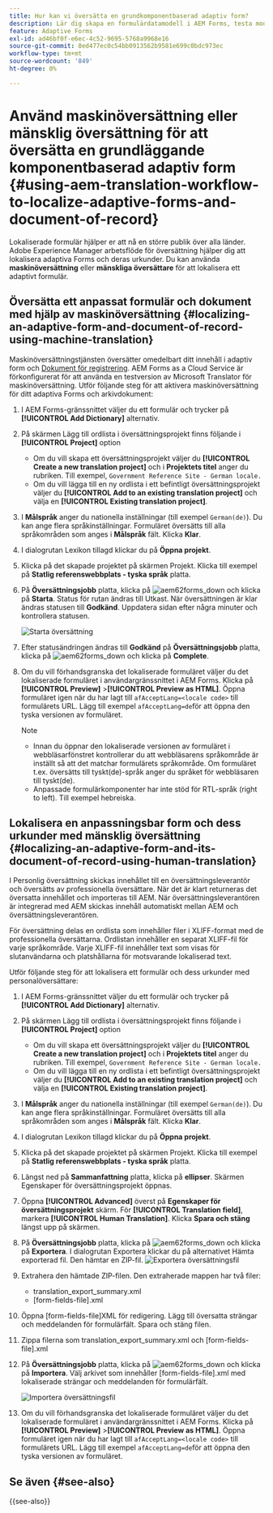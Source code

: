 ```yaml
---
title: Hur kan vi översätta en grundkomponentbaserad adaptiv form?
description: Lär dig skapa en formulärdatamodell i AEM Forms, testa modellen med exempeldata och tjänster och konfigurera olika alternativ för en modell.
feature: Adaptive Forms
exl-id: ad46bf0f-e6ec-4c52-9695-5768a9968e16
source-git-commit: 8ed477ec0c54bb0913562b9581e699c0bdc973ec
workflow-type: tm+mt
source-wordcount: '849'
ht-degree: 0%

---
```


# Använd maskinöversättning eller mänsklig översättning för att översätta en grundläggande komponentbaserad adaptiv form {#using-aem-translation-workflow-to-localize-adaptive-forms-and-document-of-record}

Lokaliserade formulär hjälper er att nå en större publik över alla länder. Adobe Experience Manager arbetsflöde för översättning hjälper dig att lokalisera adaptiva Forms och deras urkunder. Du kan använda **maskinöversättning** eller **mänskliga översättare** för att lokalisera ett adaptivt formulär.

## Översätta ett anpassat formulär och dokument med hjälp av maskinöversättning {#localizing-an-adaptive-form-and-document-of-record-using-machine-translation}

Maskinöversättningstjänsten översätter omedelbart ditt innehåll i adaptiv form och [Dokument för registrering](/help/forms/generate-document-of-record-core-components.md). AEM Forms as a Cloud Service är förkonfigurerat för att använda en testversion av Microsoft Translator för maskinöversättning. Utför följande steg för att aktivera maskinöversättning för ditt adaptiva Forms och arkivdokument:

1. I AEM Forms-gränssnittet väljer du ett formulär och trycker på **[!UICONTROL Add Dictionary]** alternativ.
1. På skärmen Lägg till ordlista i översättningsprojekt finns följande i **[!UICONTROL Project]** option

   * Om du vill skapa ett översättningsprojekt väljer du **[!UICONTROL Create a new translation project]** och i **Projektets titel** anger du rubriken. Till exempel, `Government Reference Site - German locale.`
   * Om du vill lägga till en ny ordlista i ett befintligt översättningsprojekt väljer du **[!UICONTROL Add to an existing translation project]** och välja en **[!UICONTROL Existing translation project]**.
1. I **Målspråk** anger du nationella inställningar (till exempel `German(de)`). Du kan ange flera språkinställningar. Formuläret översätts till alla språkområden som anges i **Målspråk** fält. Klicka **Klar**.
1. I dialogrutan Lexikon tillagd klickar du på **Öppna projekt**.
1. Klicka på det skapade projektet på skärmen Projekt. Klicka till exempel på **Statlig referenswebbplats - tyska språk** platta.
1. På **Översättningsjobb** platta, klicka på ![aem62forms_down](assets/aem62forms_downarrow.png) och klicka på **Starta**. Status för rutan ändras till Utkast. När översättningen är klar ändras statusen till **Godkänd**. Uppdatera sidan efter några minuter och kontrollera statusen.

   ![Starta översättning](/help/forms/assets/adaptive-forms-core-components-start-translation.png)
1. Efter statusändringen ändras till **Godkänd** på **Översättningsjobb** platta, klicka på ![aem62forms_down](assets/aem62forms_downarrow.png) och klicka på **Complete**.

1. Om du vill förhandsgranska det lokaliserade formuläret väljer du det lokaliserade formuläret i användargränssnittet i AEM Forms. Klicka på **[!UICONTROL Preview]** >**[!UICONTROL Preview as HTML]**. Öppna formuläret igen när du har lagt till `afAcceptLang=<locale code>` till formulärets URL. Lägg till exempel `afAcceptLang=de`för att öppna den tyska versionen av formuläret.


   >[!NOTE]
   >
   >* Innan du öppnar den lokaliserade versionen av formuläret i webbläsarfönstret kontrollerar du att webbläsarens språkområde är inställt så att det matchar formulärets språkområde. Om formuläret t.ex. översätts till tyskt(de)-språk anger du språket för webbläsaren till tyskt(de).
   >* Anpassade formulärkomponenter har inte stöd för RTL-språk (right to left). Till exempel hebreiska.

<!-- 
   Along with the Adaptive form, the auto-generated document of record is also localized.

   For more information on Document of Record settings and configuration, see:

   [Document of Record Template](/help/forms/using/generate-document-of-record-for-non-xfa-based-adaptive-forms.md#p-document-of-record-template-configuration-p)

   [Document of Record settings](/help/forms/using/generate-document-of-record-for-non-xfa-based-adaptive-forms.md#p-document-of-record-settings-p)

1. [Customize the branding information of the document of record](/help/forms/using/generate-document-of-record-for-non-xfa-based-adaptive-forms.md) and ensure that the browser locale is set to the same language to which you have localized the Adaptive Form using machine language. The browser locale helps localize the branding information in the document of record.
1. To view the localized document of record, tap Generate Preview. The document of record PDF is generated and opened in a new tab in your browser.

-->

## Lokalisera en anpassningsbar form och dess urkunder med mänsklig översättning {#localizing-an-adaptive-form-and-its-document-of-record-using-human-translation}

I Personlig översättning skickas innehållet till en översättningsleverantör och översätts av professionella översättare. När det är klart returneras det översatta innehållet och importeras till AEM. När översättningsleverantören är integrerad med AEM skickas innehåll automatiskt mellan AEM och översättningsleverantören.

För översättning delas en ordlista som innehåller filer i XLIFF-format med de professionella översättarna. Ordlistan innehåller en separat XLIFF-fil för varje språkområde. Varje XLIFF-fil innehåller text som visas för slutanvändarna och platshållarna för motsvarande lokaliserad text.

Utför följande steg för att lokalisera ett formulär och dess urkunder med personalöversättare:

1. I AEM Forms-gränssnittet väljer du ett formulär och trycker på **[!UICONTROL Add Dictionary]** alternativ.
1. På skärmen Lägg till ordlista i översättningsprojekt finns följande i **[!UICONTROL Project]** option

   * Om du vill skapa ett översättningsprojekt väljer du **[!UICONTROL Create a new translation project]** och i **Projektets titel** anger du rubriken. Till exempel, `Government Reference Site - German locale.`
   * Om du vill lägga till en ny ordlista i ett befintligt översättningsprojekt väljer du **[!UICONTROL Add to an existing translation project]** och välja en **[!UICONTROL Existing translation project]**.
1. I **Målspråk** anger du nationella inställningar (till exempel `German(de)`). Du kan ange flera språkinställningar. Formuläret översätts till alla språkområden som anges i **Målspråk** fält. Klicka **Klar**.
1. I dialogrutan Lexikon tillagd klickar du på **Öppna projekt**.
1. Klicka på det skapade projektet på skärmen Projekt. Klicka till exempel på **Statlig referenswebbplats - tyska språk** platta.
1. Längst ned på **Sammanfattning** platta, klicka på **ellipser**. Skärmen Egenskaper för översättningsprojekt öppnas.
1. Öppna **[!UICONTROL Advanced]** överst på **Egenskaper för översättningsprojekt** skärm. För **[!UICONTROL Translation field]**, markera **[!UICONTROL Human Translation]**. Klicka **Spara och stäng** längst upp på skärmen.
1. På **Översättningsjobb** platta, klicka på ![aem62forms_down](assets/aem62forms_downarrow.png) och klicka på **Exportera**. I dialogrutan Exportera klickar du på alternativet Hämta exporterad fil. Den hämtar en ZIP-fil.
   ![Exportera översättningsfil](/help/forms/assets/adaptive-forms-core-components-start-translation-export.png)
1. Extrahera den hämtade ZIP-filen. Den extraherade mappen har två filer:
   * translation_export_summary.xml
   * [form-fields-file].xml
1. Öppna [form-fields-file]XML för redigering. Lägg till översatta strängar och meddelanden för formulärfält. Spara och stäng filen.
1. Zippa filerna som translation_export_summary.xml och [form-fields-file].xml
1. På **Översättningsjobb** platta, klicka på ![aem62forms_down](assets/aem62forms_downarrow.png) och klicka på **Importera**. Välj arkivet som innehåller [form-fields-file].xml med lokaliserade strängar och meddelanden för formulärfält.

   ![Importera översättningsfil](/help/forms/assets/adaptive-forms-core-components-start-translation-import.png)

1. Om du vill förhandsgranska det lokaliserade formuläret väljer du det lokaliserade formuläret i användargränssnittet i AEM Forms. Klicka på **[!UICONTROL Preview]** >**[!UICONTROL Preview as HTML]**. Öppna formuläret igen när du har lagt till `afAcceptLang=<locale code>` till formulärets URL. Lägg till exempel `afAcceptLang=de`för att öppna den tyska versionen av formuläret.

## Se även {#see-also}

{{see-also}}